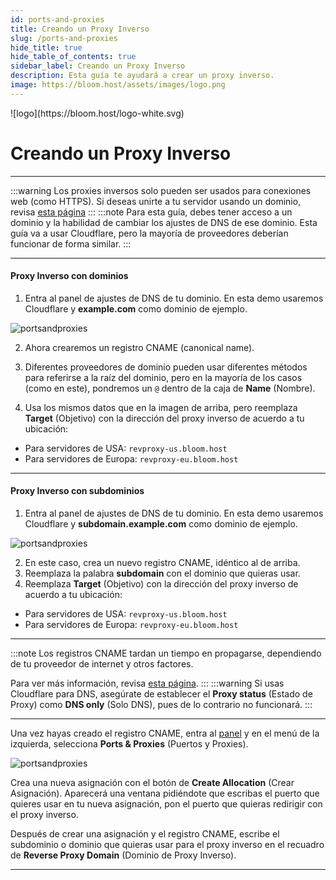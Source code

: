 ```yaml
---
id: ports-and-proxies
title: Creando un Proxy Inverso
slug: /ports-and-proxies
hide_title: true
hide_table_of_contents: true
sidebar_label: Creando un Proxy Inverso
description: Esta guía te ayudará a crear un proxy inverso.
image: https://bloom.host/assets/images/logo.png
---
```


<div class="text--center">
![logo](https://bloom.host/logo-white.svg)
<h1>Creando un Proxy Inverso</h1>
</div>

---
:::warning
Los proxies inversos solo pueden ser usados para conexiones web (como HTTPS). Si deseas unirte a tu servidor usando un
dominio, revisa [esta página](../running_a_server/domain.md)
:::
:::note
Para esta guía, debes tener acceso a un dominio y la habilidad de cambiar los ajustes de DNS de ese dominio.
Esta guía va a usar Cloudflare, pero la mayoría de proveedores deberían funcionar de forma similar.
:::

---

#### Proxy Inverso con dominios

1. Entra al panel de ajustes de DNS de tu dominio. En esta demo usaremos Cloudflare y **example.com** como dominio de ejemplo.

![portsandproxies](/imgs/using_the_panel/ports_and_proxies/1.png)

2. Ahora crearemos un registro CNAME (canonical name).
3. Diferentes proveedores de dominio pueden usar diferentes métodos para referirse a la raíz del dominio, pero en la mayoría
de los casos (como en este), pondremos un `@` dentro de la caja de **Name** (Nombre). 

4. Usa los mismos datos que en la imagen de arriba, pero reemplaza **Target** (Objetivo) con la dirección del proxy inverso
de acuerdo a tu ubicación:

* Para servidores de USA: `revproxy-us.bloom.host`
* Para servidores de Europa: `revproxy-eu.bloom.host`

---

#### Proxy Inverso con subdominios

1. Entra al panel de ajustes de DNS de tu dominio. En esta demo usaremos Cloudflare y **subdomain.example.com** como dominio de ejemplo.

![portsandproxies](/imgs/using_the_panel/ports_and_proxies/2.png)

2. En este caso, crea un nuevo registro CNAME, idéntico al de arriba.
3. Reemplaza la palabra **subdomain** con el dominio que quieras usar.
4. Reemplaza **Target** (Objetivo) con la dirección del proxy inverso de acuerdo a tu ubicación:

* Para servidores de USA: `revproxy-us.bloom.host`
* Para servidores de Europa: `revproxy-eu.bloom.host`

---
:::note
Los registros CNAME tardan un tiempo en propagarse, dependiendo de tu proveedor de internet y otros factores.

Para ver más información, revisa [esta página](https://dnschecker.org/#CNAME).
:::
:::warning
Si usas Cloudflare para DNS, asegúrate de establecer el **Proxy status** (Estado de Proxy) como **DNS only** (Solo DNS),
pues de lo contrario no funcionará.
:::

---

Una vez hayas creado el registro CNAME, entra al [panel](https://mc.bloom.host/) y en el menú de la izquierda, selecciona
**Ports & Proxies** (Puertos y Proxies).

![portsandproxies](/imgs/using_the_panel/ports_and_proxies/3.png)

Crea una nueva asignación con el botón de **Create Allocation** (Crear Asignación). Aparecerá una ventana pidiéndote
que escribas el puerto que quieres usar en tu nueva asignación, pon el puerto que quieras redirigir con el proxy inverso.

Después de crear una asignación y el registro CNAME, escribe el subdominio o dominio que quieras usar para el proxy inverso
en el recuadro de **Reverse Proxy Domain** (Dominio de Proxy Inverso).

---
